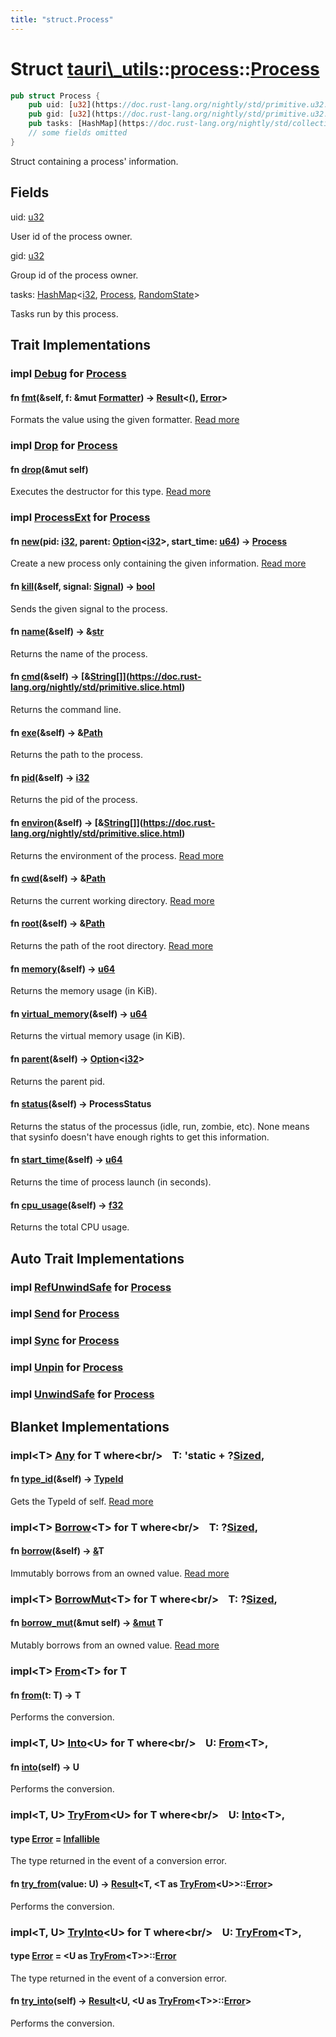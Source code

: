 ```yaml
---
title: "struct.Process"
---
```


Struct [tauri\\\_utils](/api/rust/tauri\_utils/../index.html)::[process](/api/rust/tauri\_utils/index.html)::[Process](/api/rust/tauri\_utils/)
===============================================================================================================================================

```rust
pub struct Process {
    pub uid: [u32](https://doc.rust-lang.org/nightly/std/primitive.u32.html),
    pub gid: [u32](https://doc.rust-lang.org/nightly/std/primitive.u32.html),
    pub tasks: [HashMap](https://doc.rust-lang.org/nightly/std/collections/hash/map/struct.HashMap.html "struct std::collections::hash::map::HashMap")&lt;[i32](https://doc.rust-lang.org/nightly/std/primitive.i32.html), [Process](/api/rust/tauri\_utils/../../tauri\_utils/process/struct.Process.html "struct tauri\_utils::process::Process"), [RandomState](https://doc.rust-lang.org/nightly/std/collections/hash/map/struct.RandomState.html "struct std::collections::hash::map::RandomState")\&gt;,
    // some fields omitted
}
```

Struct containing a process' information.

Fields
------

<span>uid: [u32](https://doc.rust-lang.org/nightly/std/primitive.u32.html)</span>

User id of the process owner.

<span>gid: [u32](https://doc.rust-lang.org/nightly/std/primitive.u32.html)</span>

Group id of the process owner.

<span>tasks: [HashMap](https://doc.rust-lang.org/nightly/std/collections/hash/map/struct.HashMap.html "struct std::collections::hash::map::HashMap")&lt;[i32](https://doc.rust-lang.org/nightly/std/primitive.i32.html), [Process](/api/rust/tauri\_utils/../../tauri\_utils/process/struct.Process.html "struct tauri\_utils::process::Process"), [RandomState](https://doc.rust-lang.org/nightly/std/collections/hash/map/struct.RandomState.html "struct std::collections::hash::map::RandomState")&gt;</span>

Tasks run by this process.

Trait Implementations
---------------------

### <span>impl [Debug](https://doc.rust-lang.org/nightly/core/fmt/trait.Debug.html "trait core::fmt::Debug") for [Process](/api/rust/tauri\_utils/../../tauri\_utils/process/struct.Process.html "struct tauri\_utils::process::Process")</span>

#### <span>fn [fmt](https://doc.rust-lang.org/nightly/core/fmt/trait.Debug.html#tymethod.fmt)(&self, f: &mut [Formatter](https://doc.rust-lang.org/nightly/core/fmt/struct.Formatter.html "struct core::fmt::Formatter")) -&gt; [Result](https://doc.rust-lang.org/nightly/core/result/enum.Result.html "enum core::result::Result")&lt;[()](https://doc.rust-lang.org/nightly/std/primitive.unit.html), [Error](https://doc.rust-lang.org/nightly/core/fmt/struct.Error.html "struct core::fmt::Error")&gt;</span>

Formats the value using the given formatter. [Read more](https://doc.rust-lang.org/nightly/core/fmt/trait.Debug.html#tymethod.fmt)

### <span>impl [Drop](https://doc.rust-lang.org/nightly/core/ops/drop/trait.Drop.html "trait core::ops::drop::Drop") for [Process](/api/rust/tauri\_utils/../../tauri\_utils/process/struct.Process.html "struct tauri\_utils::process::Process")</span>

#### <span>fn [drop](https://doc.rust-lang.org/nightly/core/ops/drop/trait.Drop.html#tymethod.drop)(&mut self)</span>

Executes the destructor for this type. [Read more](https://doc.rust-lang.org/nightly/core/ops/drop/trait.Drop.html#tymethod.drop)

### <span>impl [ProcessExt](/api/rust/tauri\_utils/../../tauri\_utils/process/trait.ProcessExt.html "trait tauri\_utils::process::ProcessExt") for [Process](/api/rust/tauri\_utils/../../tauri\_utils/process/struct.Process.html "struct tauri\_utils::process::Process")</span>

#### <span>fn [new](/api/rust/tauri\_utils/../../tauri\_utils/process/trait.ProcessExt.html#tymethod.new)(pid: [i32](https://doc.rust-lang.org/nightly/std/primitive.i32.html), parent: [Option](https://doc.rust-lang.org/nightly/core/option/enum.Option.html "enum core::option::Option")&lt;[i32](https://doc.rust-lang.org/nightly/std/primitive.i32.html)&gt;, start\_time: [u64](https://doc.rust-lang.org/nightly/std/primitive.u64.html)) -&gt; [Process](/api/rust/tauri\_utils/../../tauri\_utils/process/struct.Process.html "struct tauri\_utils::process::Process")</span>

Create a new process only containing the given information. [Read more](/api/rust/tauri\_utils/../../tauri\_utils/process/trait.ProcessExt.html#tymethod.new)

#### <span>fn [kill](/api/rust/tauri\_utils/../../tauri\_utils/process/trait.ProcessExt.html#tymethod.kill)(&self, signal: [Signal](/api/rust/tauri\_utils/../../tauri\_utils/process/enum.Signal.html "enum tauri\_utils::process::Signal")) -&gt; [bool](https://doc.rust-lang.org/nightly/std/primitive.bool.html)</span>

Sends the given <span>signal</span> to the process.

#### <span>fn [name](/api/rust/tauri\_utils/../../tauri\_utils/process/trait.ProcessExt.html#tymethod.name)(&self) -&gt; &[str](https://doc.rust-lang.org/nightly/std/primitive.str.html)</span>

Returns the name of the process.

#### <span>fn [cmd](/api/rust/tauri\_utils/../../tauri\_utils/process/trait.ProcessExt.html#tymethod.cmd)(&self) -&gt; [&[](https://doc.rust-lang.org/nightly/std/primitive.slice.html)[String](https://doc.rust-lang.org/nightly/alloc/string/struct.String.html "struct alloc::string::String")[]](https://doc.rust-lang.org/nightly/std/primitive.slice.html)</span>

Returns the command line.

#### <span>fn [exe](/api/rust/tauri\_utils/../../tauri\_utils/process/trait.ProcessExt.html#tymethod.exe)(&self) -&gt; &[Path](https://doc.rust-lang.org/nightly/std/path/struct.Path.html "struct std::path::Path")</span>

Returns the path to the process.

#### <span>fn [pid](/api/rust/tauri\_utils/../../tauri\_utils/process/trait.ProcessExt.html#tymethod.pid)(&self) -&gt; [i32](https://doc.rust-lang.org/nightly/std/primitive.i32.html)</span>

Returns the pid of the process.

#### <span>fn [environ](/api/rust/tauri\_utils/../../tauri\_utils/process/trait.ProcessExt.html#tymethod.environ)(&self) -&gt; [&[](https://doc.rust-lang.org/nightly/std/primitive.slice.html)[String](https://doc.rust-lang.org/nightly/alloc/string/struct.String.html "struct alloc::string::String")[]](https://doc.rust-lang.org/nightly/std/primitive.slice.html)</span>

Returns the environment of the process. [Read more](/api/rust/tauri\_utils/../../tauri\_utils/process/trait.ProcessExt.html#tymethod.environ)

#### <span>fn [cwd](/api/rust/tauri\_utils/../../tauri\_utils/process/trait.ProcessExt.html#tymethod.cwd)(&self) -&gt; &[Path](https://doc.rust-lang.org/nightly/std/path/struct.Path.html "struct std::path::Path")</span>

Returns the current working directory. [Read more](/api/rust/tauri\_utils/../../tauri\_utils/process/trait.ProcessExt.html#tymethod.cwd)

#### <span>fn [root](/api/rust/tauri\_utils/../../tauri\_utils/process/trait.ProcessExt.html#tymethod.root)(&self) -&gt; &[Path](https://doc.rust-lang.org/nightly/std/path/struct.Path.html "struct std::path::Path")</span>

Returns the path of the root directory. [Read more](/api/rust/tauri\_utils/../../tauri\_utils/process/trait.ProcessExt.html#tymethod.root)

#### <span>fn [memory](/api/rust/tauri\_utils/../../tauri\_utils/process/trait.ProcessExt.html#tymethod.memory)(&self) -&gt; [u64](https://doc.rust-lang.org/nightly/std/primitive.u64.html)</span>

Returns the memory usage (in KiB).

#### <span>fn [virtual\_memory](/api/rust/tauri\_utils/../../tauri\_utils/process/trait.ProcessExt.html#tymethod.virtual\_memory)(&self) -&gt; [u64](https://doc.rust-lang.org/nightly/std/primitive.u64.html)</span>

Returns the virtual memory usage (in KiB).

#### <span>fn [parent](/api/rust/tauri\_utils/../../tauri\_utils/process/trait.ProcessExt.html#tymethod.parent)(&self) -&gt; [Option](https://doc.rust-lang.org/nightly/core/option/enum.Option.html "enum core::option::Option")&lt;[i32](https://doc.rust-lang.org/nightly/std/primitive.i32.html)&gt;</span>

Returns the parent pid.

#### <span>fn [status](/api/rust/tauri\_utils/../../tauri\_utils/process/trait.ProcessExt.html#tymethod.status)(&self) -&gt; ProcessStatus</span>

Returns the status of the processus (idle, run, zombie, etc). <span>None</span> means that <span>sysinfo</span> doesn't have enough rights to get this information.

#### <span>fn [start\_time](/api/rust/tauri\_utils/../../tauri\_utils/process/trait.ProcessExt.html#tymethod.start\_time)(&self) -&gt; [u64](https://doc.rust-lang.org/nightly/std/primitive.u64.html)</span>

Returns the time of process launch (in seconds).

#### <span>fn [cpu\_usage](/api/rust/tauri\_utils/../../tauri\_utils/process/trait.ProcessExt.html#tymethod.cpu\_usage)(&self) -&gt; [f32](https://doc.rust-lang.org/nightly/std/primitive.f32.html)</span>

Returns the total CPU usage.

Auto Trait Implementations
--------------------------

### <span>impl [RefUnwindSafe](https://doc.rust-lang.org/nightly/std/panic/trait.RefUnwindSafe.html "trait std::panic::RefUnwindSafe") for [Process](/api/rust/tauri\_utils/../../tauri\_utils/process/struct.Process.html "struct tauri\_utils::process::Process")</span>

### <span>impl [Send](https://doc.rust-lang.org/nightly/core/marker/trait.Send.html "trait core::marker::Send") for [Process](/api/rust/tauri\_utils/../../tauri\_utils/process/struct.Process.html "struct tauri\_utils::process::Process")</span>

### <span>impl [Sync](https://doc.rust-lang.org/nightly/core/marker/trait.Sync.html "trait core::marker::Sync") for [Process](/api/rust/tauri\_utils/../../tauri\_utils/process/struct.Process.html "struct tauri\_utils::process::Process")</span>

### <span>impl [Unpin](https://doc.rust-lang.org/nightly/core/marker/trait.Unpin.html "trait core::marker::Unpin") for [Process](/api/rust/tauri\_utils/../../tauri\_utils/process/struct.Process.html "struct tauri\_utils::process::Process")</span>

### <span>impl [UnwindSafe](https://doc.rust-lang.org/nightly/std/panic/trait.UnwindSafe.html "trait std::panic::UnwindSafe") for [Process](/api/rust/tauri\_utils/../../tauri\_utils/process/struct.Process.html "struct tauri\_utils::process::Process")</span>

Blanket Implementations
-----------------------

### <span>impl&lt;T&gt; [Any](https://doc.rust-lang.org/nightly/core/any/trait.Any.html "trait core::any::Any") for T where&lt;br/&gt;    T: 'static + ?[Sized](https://doc.rust-lang.org/nightly/core/marker/trait.Sized.html "trait core::marker::Sized"),</span> 

#### <span>fn [type\_id](https://doc.rust-lang.org/nightly/core/any/trait.Any.html#tymethod.type\_id)(&self) -&gt; [TypeId](https://doc.rust-lang.org/nightly/core/any/struct.TypeId.html "struct core::any::TypeId")</span>

Gets the <span>TypeId</span> of <span>self</span>. [Read more](https://doc.rust-lang.org/nightly/core/any/trait.Any.html#tymethod.type\_id)

### <span>impl&lt;T&gt; [Borrow](https://doc.rust-lang.org/nightly/core/borrow/trait.Borrow.html "trait core::borrow::Borrow")&lt;T&gt; for T where&lt;br/&gt;    T: ?[Sized](https://doc.rust-lang.org/nightly/core/marker/trait.Sized.html "trait core::marker::Sized"),</span> 

#### <span>fn [borrow](https://doc.rust-lang.org/nightly/core/borrow/trait.Borrow.html#tymethod.borrow)(&self) -&gt; [&](https://doc.rust-lang.org/nightly/std/primitive.reference.html)T</span>

Immutably borrows from an owned value. [Read more](https://doc.rust-lang.org/nightly/core/borrow/trait.Borrow.html#tymethod.borrow)

### <span>impl&lt;T&gt; [BorrowMut](https://doc.rust-lang.org/nightly/core/borrow/trait.BorrowMut.html "trait core::borrow::BorrowMut")&lt;T&gt; for T where&lt;br/&gt;    T: ?[Sized](https://doc.rust-lang.org/nightly/core/marker/trait.Sized.html "trait core::marker::Sized"),</span> 

#### <span>fn [borrow\_mut](https://doc.rust-lang.org/nightly/core/borrow/trait.BorrowMut.html#tymethod.borrow\_mut)(&mut self) -&gt; [&mut](https://doc.rust-lang.org/nightly/std/primitive.reference.html) T</span>

Mutably borrows from an owned value. [Read more](https://doc.rust-lang.org/nightly/core/borrow/trait.BorrowMut.html#tymethod.borrow\_mut)

### <span>impl&lt;T&gt; [From](https://doc.rust-lang.org/nightly/core/convert/trait.From.html "trait core::convert::From")&lt;T&gt; for T</span>

#### <span>fn [from](https://doc.rust-lang.org/nightly/core/convert/trait.From.html#tymethod.from)(t: T) -&gt; T</span>

Performs the conversion.

### <span>impl&lt;T, U&gt; [Into](https://doc.rust-lang.org/nightly/core/convert/trait.Into.html "trait core::convert::Into")&lt;U&gt; for T where&lt;br/&gt;    U: [From](https://doc.rust-lang.org/nightly/core/convert/trait.From.html "trait core::convert::From")&lt;T&gt;,</span> 

#### <span>fn [into](https://doc.rust-lang.org/nightly/core/convert/trait.Into.html#tymethod.into)(self) -&gt; U</span>

Performs the conversion.

### <span>impl&lt;T, U&gt; [TryFrom](https://doc.rust-lang.org/nightly/core/convert/trait.TryFrom.html "trait core::convert::TryFrom")&lt;U&gt; for T where&lt;br/&gt;    U: [Into](https://doc.rust-lang.org/nightly/core/convert/trait.Into.html "trait core::convert::Into")&lt;T&gt;,</span> 

#### <span>type [Error](https://doc.rust-lang.org/nightly/core/convert/trait.TryFrom.html#associatedtype.Error) = [Infallible](https://doc.rust-lang.org/nightly/core/convert/enum.Infallible.html "enum core::convert::Infallible")</span>

The type returned in the event of a conversion error.

#### <span>fn [try\_from](https://doc.rust-lang.org/nightly/core/convert/trait.TryFrom.html#tymethod.try\_from)(value: U) -&gt; [Result](https://doc.rust-lang.org/nightly/core/result/enum.Result.html "enum core::result::Result")&lt;T, &lt;T as [TryFrom](https://doc.rust-lang.org/nightly/core/convert/trait.TryFrom.html "trait core::convert::TryFrom")&lt;U&gt;&gt;::[Error](https://doc.rust-lang.org/nightly/core/convert/trait.TryFrom.html#associatedtype.Error "type core::convert::TryFrom::Error")&gt;</span>

Performs the conversion.

### <span>impl&lt;T, U&gt; [TryInto](https://doc.rust-lang.org/nightly/core/convert/trait.TryInto.html "trait core::convert::TryInto")&lt;U&gt; for T where&lt;br/&gt;    U: [TryFrom](https://doc.rust-lang.org/nightly/core/convert/trait.TryFrom.html "trait core::convert::TryFrom")&lt;T&gt;,</span> 

#### <span>type [Error](https://doc.rust-lang.org/nightly/core/convert/trait.TryInto.html#associatedtype.Error) = &lt;U as [TryFrom](https://doc.rust-lang.org/nightly/core/convert/trait.TryFrom.html "trait core::convert::TryFrom")&lt;T&gt;&gt;::[Error](https://doc.rust-lang.org/nightly/core/convert/trait.TryFrom.html#associatedtype.Error "type core::convert::TryFrom::Error")</span>

The type returned in the event of a conversion error.

#### <span>fn [try\_into](https://doc.rust-lang.org/nightly/core/convert/trait.TryInto.html#tymethod.try\_into)(self) -&gt; [Result](https://doc.rust-lang.org/nightly/core/result/enum.Result.html "enum core::result::Result")&lt;U, &lt;U as [TryFrom](https://doc.rust-lang.org/nightly/core/convert/trait.TryFrom.html "trait core::convert::TryFrom")&lt;T&gt;&gt;::[Error](https://doc.rust-lang.org/nightly/core/convert/trait.TryFrom.html#associatedtype.Error "type core::convert::TryFrom::Error")&gt;</span>

Performs the conversion.
      